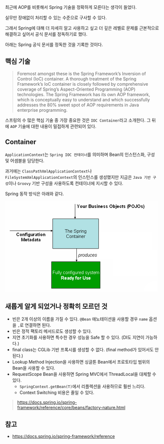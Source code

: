 최근에 AOP를 비롯해서 Spring 기술을 정확하게 모른다는 생각이 들었다.

실무만 장애없이 처리할 수 있는 수준으로 구사할 수 있다.

그래서 Spring에 대해 더 자세히 알고 사용하고 싶고 더 깊은 레벨로 문제를 근본적으로 해결하고 싶어서 공식 문서를 정독하기로 했다.

아래는 Spring 공식 문서를 정독한 것을 기록한 것이다.

## 핵심 기술

> Foremost amongst these is the Spring Framework’s Inversion of Control (IoC) container. A thorough treatment of the Spring Framework’s IoC container is closely followed by comprehensive coverage of Spring’s Aspect-Oriented Programming (AOP) technologies. The Spring Framework has its own AOP framework, which is conceptually easy to understand and which successfully addresses the 80% sweet spot of AOP requirements in Java enterprise programming.

스프링의 수 많은 핵심 기술 중 가장 중요한 것은 `IOC Container`라고 소개한다. 그 뒤에 `AOP` 기술에 대한 내용이 밀접하게 관련되어 있다.

## Container

`ApplicationContext`는 `Spring IOC 컨테이너`를 의미하며 Bean의 인스턴스화, 구성 및 어셈블을 담당한다.

과거에는 `ClassPathXmlApplicationContext`나 `FileSystemXmlApplicationContext`의 인스턴스를 생성했지만 지금은 `Java 기반 구성`이나 `Groovy` 기반 구성을 사용하도록 컨테이너에 지시할 수 있다.

Spring 동작 방식은 아래와 같다.

![img.png](img.png)

## 새롭게 알게 되었거나 정확히 모르던 것

- 빈은 2개 이상의 이름을 가질 수 있다. `@Bean` 애노테이션을 사용할 경우 `name` 옵션을 `,`로 연결하면 된다.
- 빈은 정적 팩토리 메서드로도 생성할 수 있다.
- 지연 초기화를 사용하면 특수한 경우 성능을 Safe 할 수 있다. (DI도 지연이 가능하다.)
- final class는 CGLib 기반 프록시를 생성할 수 없다. (final method가 있어서도 안된다.)
- Lookup Method Injection을 사용하면 싱글톤 Bean에서 프로토타입 범위의 Bean을 사용할 수 있다.
- RequestScope Bean을 사용하면 Spring MVC에서 ThreadLocal을 대체할 수 있다.
  - `SpringContext.getBean(T)`에서 리플렉션을 사용하므로 훨씬 느리다. 
  - Context Switching 비용은 줄일 수 있다.

> https://docs.spring.io/spring-framework/reference/core/beans/factory-nature.html

## 참고
- https://docs.spring.io/spring-framework/reference